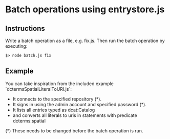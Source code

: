 # Batch operations using entrystore.js

## Instructions

Write a batch operation as a file, e.g. fix.js.
Then run the batch operation by executing:

    $> node batch.js fix

## Example

You can take inspiration from the included example ´dctermsSpatialLiteralToURI.js´:

* It connects to the specified repository (*).
* It signs in using the admin account and specified password (*). 
* It lists all entries typed as dcat:Catalog
* and converts all literals to uris in statements with predicate dcterms:spatial

(*) These needs to be changed before the batch operation is run.
